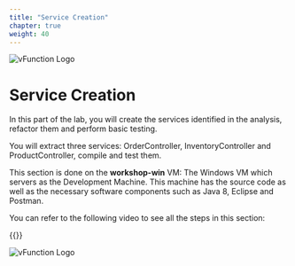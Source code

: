 ```yaml
---
title: "Service Creation"
chapter: true
weight: 40
---
```

![vFunction Logo](/images/vFunction.png)

# Service Creation

In this part of the lab, you will create the services identified in the analysis, refactor them and perform basic testing. 

You will extract three services: OrderController, InventoryController and ProductController, compile and test them.

This section is done on the **workshop-win** VM: The Windows VM which servers as the Development Machine. This machine has the source code as well as the necessary software components such as Java 8, Eclipse and Postman.

You can refer to the following video to see all the steps in this section:

{{<youtube _vqsnnMiqvU>}}

![vFunction Logo](/images/vFunction.png)
